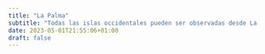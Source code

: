 ```yaml
---
title: "La Palma"
subtitle: "Todas las islas occidentales pueden ser observadas desde La Palma, pero ninguna de las orientales."
date: 2023-05-01T21:55:06+01:00
draft: false
---
```

